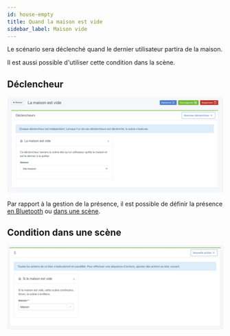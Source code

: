 ```yaml
---
id: house-empty
title: Quand la maison est vide
sidebar_label: Maison vide
---
```


Le scénario sera déclenché quand le dernier utilisateur partira de la maison.

Il est aussi possible d'utiliser cette condition dans la scène.

## Déclencheur

![Maison vide](../../../../../static/img/docs/fr/scenes/house-empty/house-empty.png)

Par rapport à la gestion de la présence, il est possible de définir la présence [en Bluetooth](/fr/docs/integrations/bluetooth) ou [dans une scène](/fr/docs/scenes/user-presence).

## Condition dans une scène

![Maison vide](../../../../../static/img/docs/fr/scenes/house-empty/house-empty-condition.jpg)
